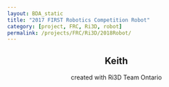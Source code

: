 ```yaml
---
layout: BDA_static
title: "2017 FIRST Robotics Competition Robot"
category: [project, FRC, Ri3D, robot]
permalink: /projects/FRC/Ri3D/2018Robot/
---
```

<header><h2>Keith</h2>
<p>created with Ri3D Team Ontario</p></header>